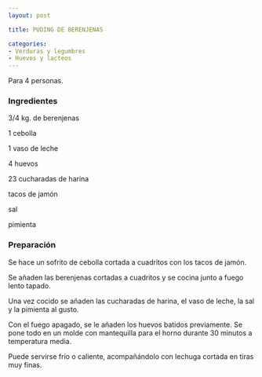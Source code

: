 ```yaml
---
layout: post

title: PUDING DE BERENJENAS

categories:
- Verduras y legumbres
- Huevos y lacteos
---
```

Para 4 personas.

<h3>Ingredientes</h3>

3/4 kg. de berenjenas

1 cebolla

1 vaso de leche

4 huevos

23 cucharadas de harina

tacos de jamón

sal

pimienta

<h3>Preparación</h3>

Se hace un sofrito de cebolla cortada a cuadritos con los tacos de jamón.

Se añaden las berenjenas cortadas a cuadritos y se cocina junto a fuego lento tapado.

Una vez cocido se añaden las cucharadas de harina, el vaso de leche, la sal y la pimienta al gusto.

Con el fuego apagado, se le añaden los huevos batidos previamente. Se pone todo en un molde con mantequilla para el horno durante 30 minutos a temperatura media.

Puede servirse frío o caliente, acompañándolo con lechuga cortada en tiras muy finas.